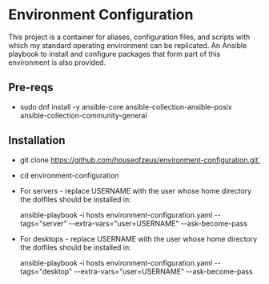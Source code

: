 Environment Configuration
=========================

This project is a container for aliases, configuration files, and scripts
with which my standard operating environment can be replicated. An Ansible
playbook to install and configure packages that form part of this environment is
also provided.

Pre-reqs
--------

* sudo dnf install -y ansible-core ansible-collection-ansible-posix ansible-collection-community-general

Installation
------------

* git clone https://github.com/houseofzeus/environment-configuration.git`

* cd environment-configuration

* For servers - replace USERNAME with the user whose home directory the
  dotfiles should be installed in:

    ansible-playbook -i hosts environment-configuration.yaml --tags="server" --extra-vars="user=USERNAME" --ask-become-pass

* For desktops - replace USERNAME with the user whose home directory the
  dotfiles should be installed in:

    ansible-playbook -i hosts environment-configuration.yaml --tags="desktop" --extra-vars="user=USERNAME" --ask-become-pass

